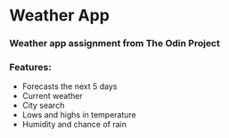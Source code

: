 # Weather App

### Weather app assignment from The Odin Project

### Features:

- Forecasts the next 5 days
- Current weather
- City search
- Lows and highs in temperature
- Humidity and chance of rain
